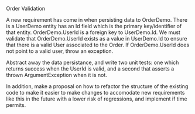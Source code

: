 Order Validation

A new requirement has come in when persisting data to OrderDemo. There is a UserDemo entity has an Id field which is the primary key/identifier of that entity.  OrderDemo.UserId is a foreign key to UserDemo.Id.  We must validate that OrderDemo.UserId exists as a value in UserDemo.Id to ensure that there is a valid User associated to the Order.  If OrderDemo.UserId does not point to a valid user, throw an exception.

Abstract away the data persistance, and write two unit tests: one which returns success when the UserId is valid, and a second that asserts a thrown ArgumentException when it is not.  

In addition, make a proposal on how to refactor the structure of the existing code to make it easier to make changes to accomodate new requirements like this in the future with a lower risk of regressions, and implement if time permits.
